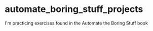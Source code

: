 # automate_boring_stuff_projects
I'm practicing exercises found in the Automate the Boring Stuff book 
